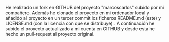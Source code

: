 He realizado un fork en GITHUB del proyecto "marcoscarlos" subido por mi compañero. Además he clonado el proyecto en mi ordenador local y añadido al proyecto en un tercer commit los ficheros README.md (este) y  LICENSE.md (con la licencia con que se distribuye) . A continuación he subido el proyecto actualizado a mi cuenta en GITHUB y desde esta he hecho un pull-request al proyecto original.

